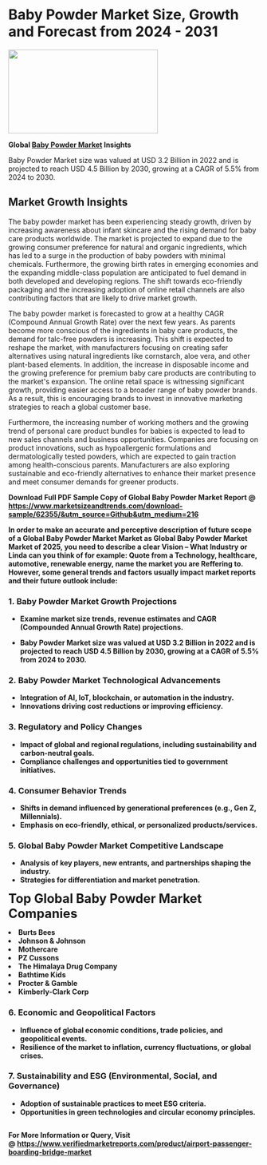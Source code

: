 <H1>Baby Powder Market Size, Growth and Forecast from 2024 - 2031</H1><img class="aligncenter size-medium wp-image-584254" src="https://thirdeyenews.in/wp-content/uploads/2024/09/Global-Market-Research-300x168.jpeg" alt="" width="300" height="168" /><p><strong>Global&nbsp;<a href="https://www.marketsizeandtrends.com/download-sample/62355/&amp;utm_source=Github&utm_medium=216">Baby Powder Market</a> Insights</strong></p><p>Baby Powder Market size was valued at USD 3.2 Billion in 2022 and is projected to reach USD 4.5 Billion by 2030, growing at a CAGR of 5.5% from 2024 to 2030.</p><p><h2>Market Growth Insights</h2> <p>The baby powder market has been experiencing steady growth, driven by increasing awareness about infant skincare and the rising demand for baby care products worldwide. The market is projected to expand due to the growing consumer preference for natural and organic ingredients, which has led to a surge in the production of baby powders with minimal chemicals. Furthermore, the growing birth rates in emerging economies and the expanding middle-class population are anticipated to fuel demand in both developed and developing regions. The shift towards eco-friendly packaging and the increasing adoption of online retail channels are also contributing factors that are likely to drive market growth.</p> <p><strong></strong></p> <p>The baby powder market is forecasted to grow at a healthy CAGR (Compound Annual Growth Rate) over the next few years. As parents become more conscious of the ingredients in baby care products, the demand for talc-free powders is increasing. This shift is expected to reshape the market, with manufacturers focusing on creating safer alternatives using natural ingredients like cornstarch, aloe vera, and other plant-based elements. In addition, the increase in disposable income and the growing preference for premium baby care products are contributing to the market's expansion. The online retail space is witnessing significant growth, providing easier access to a broader range of baby powder brands. As a result, this is encouraging brands to invest in innovative marketing strategies to reach a global customer base. <p>Furthermore, the increasing number of working mothers and the growing trend of personal care product bundles for babies is expected to lead to new sales channels and business opportunities. Companies are focusing on product innovations, such as hypoallergenic formulations and dermatologically tested powders, which are expected to gain traction among health-conscious parents. Manufacturers are also exploring sustainable and eco-friendly alternatives to enhance their market presence and meet consumer demands for greener products. <p><strong></p><p><span class=""><strong>Download Full PDF Sample Copy of Global Baby Powder Market Report</strong> @ <a href="https://www.marketsizeandtrends.com/download-sample/62355/&amp;utm_source=Github&utm_medium=216" target="_blank">https://www.marketsizeandtrends.com/download-sample/62355/&amp;utm_source=Github&utm_medium=216</a></span></p><p>In order to make an accurate and perceptive description of future scope of a Global&nbsp;Baby Powder Market Market as Global&nbsp;Baby Powder Market Market of 2025, you need to describe a clear Vision &ndash; What Industry or Linda can you think of for example: Quote from a Technology, healthcare, automotive, renewable energy, name the market you are Reffering to. However, some general trends and factors usually impact market reports and their future outlook include:</p><h3>1.&nbsp;<strong>Baby Powder Market Growth Projections</strong></h3><ul><li>Examine market size trends, revenue estimates and CAGR (Compounded Annual Growth Rate) projections.</li><li><p>Baby Powder Market size was valued at USD 3.2 Billion in 2022 and is projected to reach USD 4.5 Billion by 2030, growing at a CAGR of 5.5% from 2024 to 2030.</p></li></ul><h3>2.&nbsp;<strong>Baby Powder Market Technological Advancements</strong></h3><ul><li>Integration of AI, IoT, blockchain, or automation in the industry.</li><li>Innovations driving cost reductions or improving efficiency.</li></ul><h3>3.&nbsp;<strong>Regulatory and Policy Changes</strong></h3><ul><li>Impact of global and regional regulations, including sustainability and carbon-neutral goals.</li><li>Compliance challenges and opportunities tied to government initiatives.</li></ul><h3>4.&nbsp;<strong>Consumer Behavior Trends</strong></h3><ul><li>Shifts in demand influenced by generational preferences (e.g., Gen Z, Millennials).</li><li>Emphasis on eco-friendly, ethical, or personalized products/services.</li></ul><h3>5.&nbsp;<strong>Global Baby Powder Market Competitive Landscape</strong></h3><ul><li>Analysis of key players, new entrants, and partnerships shaping the industry.</li><li>Strategies for differentiation and market penetration.</li></ul><p data-pm-slice="1 1 []"><span style="color: inherit; font-family: inherit; font-size: 25px;">Top Global Baby Powder Market Companies</span></p><div class="" data-test-id=""><p><li>Burts Bees</li><li> Johnson & Johnson</li><li> Mothercare</li><li> PZ Cussons</li><li> The Himalaya Drug Company</li><li> Bathtime Kids</li><li> Procter & Gamble</li><li> Kimberly-Clark Corp</li></p></div><h3>6.&nbsp;<strong>Economic and Geopolitical Factors</strong></h3><ul><li>Influence of global economic conditions, trade policies, and geopolitical events.</li><li>Resilience of the market to inflation, currency fluctuations, or global crises.</li></ul><h3>7.&nbsp;<strong>Sustainability and ESG (Environmental, Social, and Governance)</strong></h3><ul><li>Adoption of sustainable practices to meet ESG criteria.</li><li>Opportunities in green technologies and circular economy principles.</li></ul><h2><strong style="font-size: 14px;">For More Information or Query, Visit @&nbsp;</strong><a style="background-color: #ffffff; font-size: 14px;" href="https://www.marketsizeandtrends.com/report/baby-powder-market/" target="_blank">https://www.verifiedmarketreports.com/product/airport-passenger-boarding-bridge-market</a></h2>
